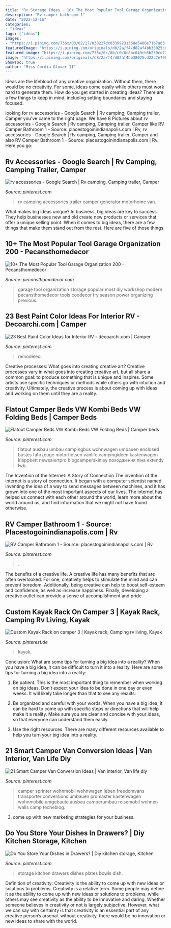 ```yaml
---
title: "Rv Storage Ideas ~ 10+ The Most Popular Tool Garage Organization 200"
description: "Rv camper bathroom 1"
date: "2022-12-16"
categories:
- "ideas"
tags: ["ideas"]
images:
- "https://i.pinimg.com/736x/03/02/27/030227dc03399231368e5480e71b7a63.jpg"
featuredImage: "https://i.pinimg.com/originals/d8/2a/f4/d82af4bb38025cd22c7e798cbe293ba7.jpg"
featured_image: "https://i.pinimg.com/736x/6c/8b/c0/6c8bc049cb5b250ce72db2820fc1e5a2.jpg"
image: "https://i.pinimg.com/originals/d8/2a/f4/d82af4bb38025cd22c7e798cbe293ba7.jpg"
ShowToc: true
author: "Miss Cordia Glover II"
---
```



Ideas are the lifeblood of any creative organization. Without them, there would be no creativity. For some, ideas come easily while others must work hard to generate them. How do you get started in creating ideas? There are a few things to keep in mind, including setting boundaries and staying focused.

	

		
looking for rv accessories - Google Search | Rv camping, Camping trailer, Camper you've came to the right page. We have 8 Pictures about rv accessories - Google Search | Rv camping, Camping trailer, Camper like RV Camper Bathroom 1 - Source: placestogoinindianapolis.com | Rv, rv accessories - Google Search | Rv camping, Camping trailer, Camper and also RV Camper Bathroom 1 - Source: placestogoinindianapolis.com | Rv. Here you go:
		
    
## Rv Accessories - Google Search | Rv Camping, Camping Trailer, Camper

<img loading=lazy src="https://i.pinimg.com/736x/ce/dc/f7/cedcf75dcab5770e5515caeb3b29a480--rv-camping-camping-ideas.jpg" onerror="this.onerror=null;this.src='https://tse4.mm.bing.net/th?id=OIP.WWtvbWtwSADCqf_EPAyS-QHaFF&amp;pid=15.1';" alt="rv accessories - Google Search | Rv camping, Camping trailer, Camper">

_Source: pinterest.com_

>rv camping accessories trailer camper generator motorhome van. 

	

What makes big ideas unique?
In business, big ideas are key to success. They help businesses new and old create new products or services that offer a unique selling point. When it comes to big ideas, there are a few things that make them stand out from the rest. Here are five of those things.

    
## 10+ The Most Popular Tool Garage Organization 200 - Pecansthomedecor

<img loading=lazy src="https://i0.wp.com/pecansthomedecor.com/wp-content/uploads/2019/02/10-The-Most-Popular-Tool-Garage-Organization_200.jpg?fit=661%2C881&amp;ssl=1" onerror="this.onerror=null;this.src='https://tse2.mm.bing.net/th?id=OIP.IlRfNDIjfkDdXH_k-7fCLQHaJ3&amp;pid=15.1';" alt="10+ The Most Popular Tool Garage Organization 200 - Pecansthomedecor">

_Source: pecansthomedecor.com_

>garage tool organization storage popular most diy workshop modern pecansthomedecor tools coodecor try season power organizing previous. 

	

	

    
## 23 Best Paint Color Ideas For Interior RV - Decoarchi.com | Camper

<img loading=lazy src="https://i.pinimg.com/originals/d8/2a/f4/d82af4bb38025cd22c7e798cbe293ba7.jpg" onerror="this.onerror=null;this.src='https://tse4.mm.bing.net/th?id=OIP.HK4HVxuVb7lb729f3Oot0QHaJ4&amp;pid=15.1';" alt="23 Best Paint Color Ideas for Interior RV - decoarchi.com | Camper">

_Source: pinterest.com_

>remodeled. 

	

Creative processes: What goes into creating creative art?
Creative processes vary in what goes into creating creative art, but all share a common goal: to produce something that is unique and inspires. Some artists use specific techniques or methods while others go with intuition and creativity. Ultimately, the creative process is about coming up with ideas and working on them until they are a reality.

    
## Flatout Camper Beds VW Kombi Beds VW Folding Beds | Camper Beds

<img loading=lazy src="https://i.pinimg.com/736x/3b/f3/04/3bf30492ba38f14bf1b9f44dd927756d.jpg" onerror="this.onerror=null;this.src='https://tse2.mm.bing.net/th?id=OIP.L53zYccL8vMx4bpPs7laygHaJ3&amp;pid=15.1';" alt="Flatout Camper Beds VW Kombi Beds VW Folding Beds | Camper beds">

_Source: pinterest.com_

>flatout ausbau umbau campingbus wohnwagen umbauen enclosed busjes fahrzeuge motorfietsen vanlife campingideen kastenwagen klappbett newsalertpro blogcamperskinley походження піна extendy lwb. 

	

The Invention of the Internet: A Story of Connection
The invention of the internet is a story of connection. It began with a computer scientist named inventing the idea of a way to send messages between machines, and it has grown into one of the most important aspects of our lives. The internet has helped us connect with each other around the world, learn more about the world around us, and find information that we might not have found otherwise.

    
## RV Camper Bathroom 1 - Source: Placestogoinindianapolis.com | Rv

<img loading=lazy src="https://i.pinimg.com/736x/b3/5c/54/b35c5429a8fe7de2604dea701d6e788b.jpg" onerror="this.onerror=null;this.src='https://tse1.mm.bing.net/th?id=OIP.Tm9sbQrGxMc7OLq77bpIuQHaLH&amp;pid=15.1';" alt="RV Camper Bathroom 1 - Source: placestogoinindianapolis.com | Rv">

_Source: pinterest.com_

>. 

	

The benefits of a creative life.
A creative life has many benefits that are often overlooked. For one, creativity helps to stimulate the mind and can prevent boredom. Additionally, being creative can help to boost self-esteem and confidence, as well as increase happiness. Finally, developing a creative outlet can provide a sense of accomplishment and pride.

    
## Custom Kayak Rack On Camper 3 | Kayak Rack, Camping Rv Living, Kayak

<img loading=lazy src="https://i.pinimg.com/736x/6c/8b/c0/6c8bc049cb5b250ce72db2820fc1e5a2.jpg" onerror="this.onerror=null;this.src='https://tse4.mm.bing.net/th?id=OIP.ccdpPgMhvSXuF2XFN53BGgHaJ3&amp;pid=15.1';" alt="Custom Kayak Rack on camper 3 | Kayak rack, Camping rv living, Kayak">

_Source: pinterest.de_

>kayak. 

	

Conclusion: What are some tips for turning a big idea into a reality?
When you have a big idea, it can be difficult to turn it into a reality. Here are some tips for turning a big idea into a reality:
1. Be patient. This is the most important thing to remember when working on big ideas. Don’t expect your idea to be done in one day or even weeks. It will likely take longer than that to see any results.

2. Be organized and careful with your words. When you have a big idea, it can be hard to come up with specific steps or directions that will help make it a reality. Make sure you are clear and concise with your ideas, so that everyone can understand them easily.

3. Use the right resources. There are many different resources available to help you turn your big idea into a reality.

    
## 21 Smart Camper Van Conversion Ideas | Van Interior, Van Life Diy

<img loading=lazy src="https://i.pinimg.com/736x/03/02/27/030227dc03399231368e5480e71b7a63.jpg" onerror="this.onerror=null;this.src='https://tse1.mm.bing.net/th?id=OIP.pnvtmXTVzkd-8SdvdjROxQHaLH&amp;pid=15.1';" alt="21 Smart Camper Van Conversion Ideas | Van interior, Van life diy">

_Source: pinterest.com_

>camper sprinter wohnmobil wohnwagen leben freedomvans transporter conversions umbauen promaster kastenwagen wohnmobile umgebaute ausbau camperumbau reisemobil wohnen walls camp techeblog. 

	

3. come up with new marketing strategies for your business.

    
## Do You Store Your Dishes In Drawers? | Diy Kitchen Storage, Kitchen

<img loading=lazy src="https://i.pinimg.com/736x/83/3c/5f/833c5f0d654b72715fc5e6ef4f57d82e--plates-and-bowls-dish-storage.jpg" onerror="this.onerror=null;this.src='https://tse2.mm.bing.net/th?id=OIP.FCd2ItbCBB7_La_KxNnu0wHaKz&amp;pid=15.1';" alt="Do You Store Your Dishes in Drawers? | Diy kitchen storage, Kitchen">

_Source: pinterest.com_

>storage kitchen drawers dishes plates bowls dish. 

	

Definition of creativity: Creativity is the ability to come up with new ideas or solutions to problems.
Creativity is a relative term. Some people may define it as the ability to come up with new ideas or solutions to problems, while others may see creativity as the ability to be innovative and daring. Whether someone believes in creativity or not is largely subjective. However, what we can say with certainty is that creativity is an essential part of any creative person’s arsenal. without creativity, there would be no innovation or new ideas to share with the world.

